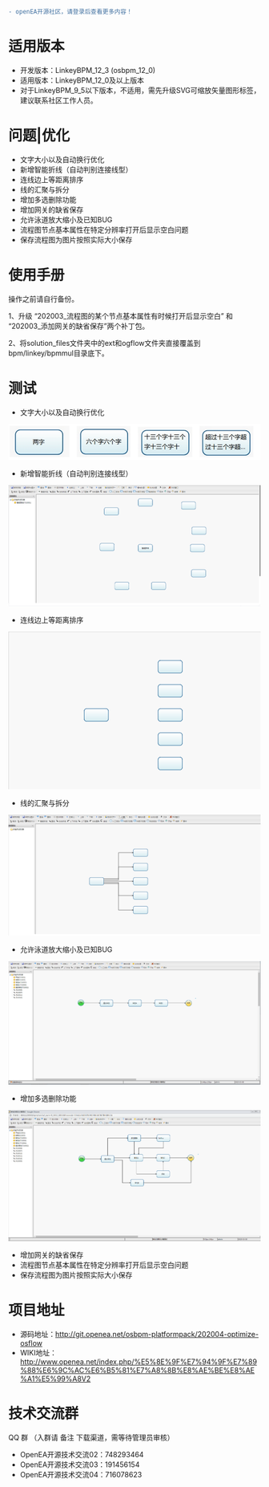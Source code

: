 
```diff
- openEA开源社区，请登录后查看更多内容！
```



# 适用版本

* 开发版本：LinkeyBPM_12_3 (osbpm_12_0)
* 适用版本：LinkeyBPM_12_0及以上版本
* 对于LinkeyBPM_9_5以下版本，不适用，需先升级SVG可缩放矢量图形标签，建议联系社区工作人员。



# 问题|优化

* 文字大小以及自动换行优化
* 新增智能折线（自动判别连接线型）
* 连线边上等距离排序
* 线的汇聚与拆分
* 增加多选删除功能
* 增加网关的缺省保存
* 允许泳道放大缩小及已知BUG
* 流程图节点基本属性在特定分辨率打开后显示空白问题
* 保存流程图为图片按照实际大小保存



# 使用手册

操作之前请自行备份。

1、升级 “202003_流程图的某个节点基本属性有时候打开后显示空白” 和 “202003_添加网关的缺省保存”两个补丁包。

2、将solution_files文件夹中的ext和ogflow文件夹直接覆盖到bpm/linkey/bpmmul目录底下。





# 测试

- 文字大小以及自动换行优化

![文字大小以及自动换行优化](./solution_files/images/文字大小及换行优化.png)

- 新增智能折线（自动判别连接线型）

![智能折线演示](./solution_files/images/智能折线演示.gif)

- 连线边上等距离排序

![连线边上等距离排序](./solution_files/images/连线边上等距离排序.gif)

- 线的汇聚与拆分

![线的汇聚与拆分](./solution_files/images/汇聚于拆分.gif)

- 允许泳道放大缩小及已知BUG

![泳道放大缩小](./solution_files/images/泳道放大缩小.gif)

- 增加多选删除功能

![多选删除](./solution_files/images/多选删除多个节点.gif)

- 增加网关的缺省保存
- 流程图节点基本属性在特定分辨率打开后显示空白问题
- 保存流程图为图片按照实际大小保存



# 项目地址

* 源码地址：<http://git.openea.net/osbpm-platformpack/202004-optimize-osflow>
* WIKI地址：<http://www.openea.net/index.php/%E5%8E%9F%E7%94%9F%E7%89%88%E6%9C%AC%E6%B5%81%E7%A8%8B%E8%AE%BE%E8%AE%A1%E5%99%A8V2>



# 技术交流群

QQ 群 （入群请 备注 下载渠道，需等待管理员审核）

- OpenEA开源技术交流02：748293464 
- OpenEA开源技术交流03：191456154 
- OpenEA开源技术交流04：716078623



